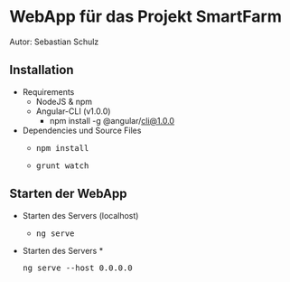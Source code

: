 # WebApp f&uuml;r das Projekt SmartFarm

Autor: Sebastian Schulz 

## Installation

* Requirements
	* NodeJS &amp; npm
	* Angular-CLI (v1.0.0)
		* npm install -g @angular/cli@1.0.0
* Dependencies und Source Files
	* <pre>npm install</pre>
    * <pre>grunt watch</pre>
	
## Starten der WebApp

* Starten des Servers (localhost)
    * <pre>ng serve</pre>
* Starten des Servers
    *<pre>ng serve --host 0.0.0.0</pre>